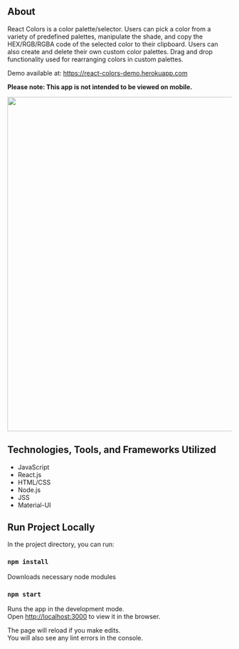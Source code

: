 ## About

React Colors is a color palette/selector. Users can pick a color from a variety of predefined palettes, manipulate the shade, and copy the HEX/RGB/RGBA code of the selected color to their clipboard. Users can also create and delete their own custom color palettes. Drag and drop functionality used for rearranging colors in custom palettes. 

Demo available at: https://react-colors-demo.herokuapp.com

**Please note: This app is not intended to be viewed on mobile.**

<img src="https://github.com/mpdevelops/misc/blob/master/Screen%20Shot%202020-09-07%20at%2012.35.19%20AM.png?raw=true" width="750"/>

## Technologies, Tools, and Frameworks Utilized

- JavaScript
- React.js
- HTML/CSS
- Node.js
- JSS
- Material-UI

## Run Project Locally

In the project directory, you can run:

### `npm install`

Downloads necessary node modules

### `npm start`

Runs the app in the development mode.<br />
Open [http://localhost:3000](http://localhost:3000) to view it in the browser.

The page will reload if you make edits.<br />
You will also see any lint errors in the console.
